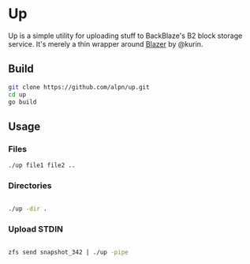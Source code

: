 Up
====

Up is a simple utility for uploading stuff to BackBlaze's B2 block storage service.
It's merely a thin wrapper around [Blazer](github.com/kurin/blazer) by @kurin.

## Build
```bash
git clone https://github.com/alpn/up.git
cd up
go build
```
## Usage

### Files
```bash
./up file1 file2 ..
```
### Directories

```bash

./up -dir . 

```
### Upload STDIN

```bash

zfs send snapshot_342 | ./up -pipe

```